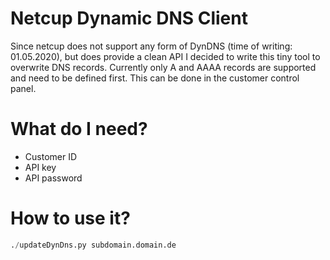 # Netcup Dynamic DNS Client
Since netcup does not support any form of DynDNS (time of writing: 01.05.2020), but does provide a clean API I decided to write this tiny tool to overwrite DNS records.
Currently only A and AAAA records are supported and need to be defined first. This can be done in the customer control panel.

# What do I need?
- Customer ID
- API key
- API password

# How to use it? 
```python
./updateDynDns.py subdomain.domain.de
```

